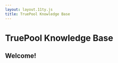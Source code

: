 ```yaml
---
layout: layout.11ty.js
title: TruePool Knowledge Base
---
```


# TruePool Knowledge Base

## Welcome!